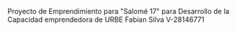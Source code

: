 Proyecto de Emprendimiento para "Salomé 17" para Desarrollo de la Capacidad emprendedora de URBE Fabian Silva V-28146771